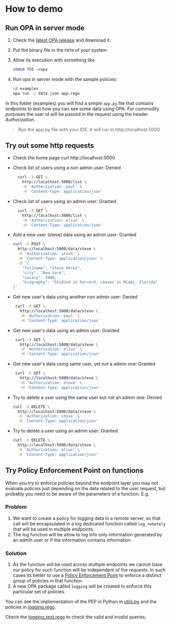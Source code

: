 How to demo
============

## Run OPA in server mode

1. Check the [latest OPA release](https://github.com/open-policy-agent/opa/releases) and download it.
2. Put the binary file in the `PATH` of your system
3. Allow its execution with something like
    ```bash
    chmod 755 ~/opa
    ```
3. Run opa in server mode with the sample policies:

    ```bash
    cd examples
    opa run -s data.json app.rego
    ```
    
In this folder (examples) you will find a simple ``app.py`` file that contains endpoints to test how you can see some
data using OPA. For commodity purposes the user id will be passed in the request using the header *Authorization*.

> Run the app.py file with your IDE. It will run in http://localhost:5000


## Try out some http requests

- Check the home page
    curl http://localhost:5000

- Check list of users using a non admin user: Denied
  ```bash
    curl -X GET \
      http://localhost:5000/list \
      -H 'Authorization: paul' \
      -H 'Content-Type: application/json'
    ```
    
- Check list of users using an admin user: Granted
  ```bash
    curl -X GET \
      http://localhost:5000/list \
      -H 'Authorization: eliux' \
      -H 'Content-Type: application/json'
    ```

- Add a new user (steve) data using an admin user: Granted
    ```bash 
    curl -X POST \
      http://localhost:5000/data/steve \
      -H 'Authorization: steve' \
      -H 'Content-Type: application/json' \
      -d '{
        "fullname": "Steve Perez",
        "city": "New York",
        "salary": 3400,
        "biography": "Studied in harvard. Leaves in Miami, Florida"
    }'
    ```
 
 - Get new user's data using another non admin user: Denied
   ```bash
    curl -X GET \
      http://localhost:5000/data/steve \
      -H 'Authorization: paul' \
      -H 'Content-Type: application/json'
    ```
 
 - Get new user's data using an admin user: Granted
   ```bash
    curl -X GET \
      http://localhost:5000/data/steve \
      -H 'Authorization: eliux' \
      -H 'Content-Type: application/json'
    ``` 
    
 - Get new user's data using same user, yet not a admin one: Granted
   ```bash
    curl -X GET \
      http://localhost:5000/data/steve \
      -H 'Authorization: steve' \
      -H 'Content-Type: application/json'
    ```
    
- Try to delete a user using the same user but not an admin one: Denied
    ```bash
    curl -X DELETE \
      http://localhost:5000/data/steve \
      -H 'Authorization: steve' \
      -H 'Content-Type: application/json'
    ```
    
- Try to delete a user using an admin user: Granted
    ```bash
    curl -X DELETE \
      http://localhost:5000/data/steve \
      -H 'Authorization: eliux' \
      -H 'Content-Type: application/json'
    ```
    
## Try Policy Enforcement Point on functions
When you try to enforce policies beyond the endpoint layer you may not evaluate policies just depending on the data 
related to the user request, but probably you need to be aware of the parameters of a function. E.g.

 
### Problem
1. We want to create a policy for logging data in a remote server, so that call will be encapsulated in a log dedicated
 function called `log_remotely` that will be used in multiple endpoints.
2. The log function will be allow to log info only information generated by an admin user or if the information contains
information 

### Solution
1. As the function will be used across multiple endpoints we cannot base our policy for such function will be independent
of the requests. In such cases its better to use a [Policy Enforcement Point](https://en.wikipedia.org/wiki/Attribute-based_access_control#Architecture)
to enforce a distinct group of policies in that function.
2. A new OPA package called `logging` will be created to enforce this particular set of policies.

You can see the implementation of the PEP in Python in [utils.py](utils.py) and the policies in [logging.rego](logging.rego).

Check the [logging_test.rego](logging_test.rego) to check the valid and invalid queries.
